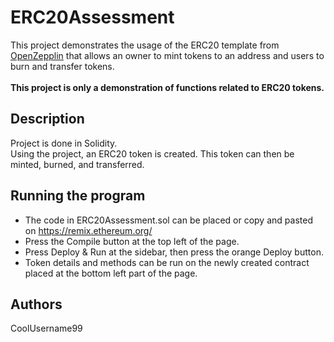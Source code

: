 # ERC20Assessment
This project demonstrates the usage of the ERC20 template from [OpenZepplin](https://github.com/OpenZeppelin/openzeppelin-contracts/blob/v4.0.0/contracts/token/ERC20/ERC20.sol) that allows an owner to mint tokens to an address and users to burn and transfer tokens.
<br><br>**This project is only a demonstration of functions related to ERC20 tokens.**

## Description
Project is done in Solidity.
<br>Using the project, an ERC20 token is created. This token can then be minted, burned, and transferred.

## Running the program
* The code in ERC20Assessment.sol can be placed or copy and pasted on https://remix.ethereum.org/
* Press the Compile button at the top left of the page.
* Press Deploy & Run at the sidebar, then press the orange Deploy button.
* Token details and methods can be run on the newly created contract placed at the bottom left part of the page.

## Authors
CoolUsername99
